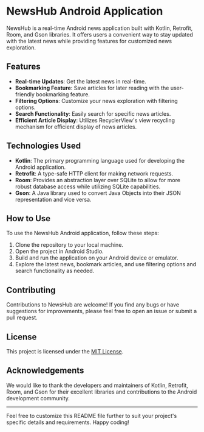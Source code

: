 # NewsHub Android Application

NewsHub is a real-time Android news application built with Kotlin, Retrofit, Room, and Gson libraries. It offers users a convenient way to stay updated with the latest news while providing features for customized news exploration.

## Features

- **Real-time Updates**: Get the latest news in real-time.
- **Bookmarking Feature**: Save articles for later reading with the user-friendly bookmarking feature.
- **Filtering Options**: Customize your news exploration with filtering options.
- **Search Functionality**: Easily search for specific news articles.
- **Efficient Article Display**: Utilizes RecyclerView's view recycling mechanism for efficient display of news articles.

## Technologies Used

- **Kotlin**: The primary programming language used for developing the Android application.
- **Retrofit**: A type-safe HTTP client for making network requests.
- **Room**: Provides an abstraction layer over SQLite to allow for more robust database access while utilizing SQLite capabilities.
- **Gson**: A Java library used to convert Java Objects into their JSON representation and vice versa.

## How to Use

To use the NewsHub Android application, follow these steps:

1. Clone the repository to your local machine.
2. Open the project in Android Studio.
3. Build and run the application on your Android device or emulator.
4. Explore the latest news, bookmark articles, and use filtering options and search functionality as needed.

## Contributing

Contributions to NewsHub are welcome! If you find any bugs or have suggestions for improvements, please feel free to open an issue or submit a pull request.

## License

This project is licensed under the [MIT License](LICENSE).

## Acknowledgements

We would like to thank the developers and maintainers of Kotlin, Retrofit, Room, and Gson for their excellent libraries and contributions to the Android development community.

---

Feel free to customize this README file further to suit your project's specific details and requirements. Happy coding!
